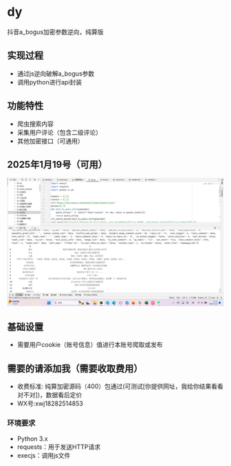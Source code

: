 # dy
抖音a_bogus加密参数逆向，纯算版
## 实现过程
- 通过js逆向破解a_bogus参数
- 调用python进行api封装
## 功能特性
- 爬虫搜索内容
- 采集用户评论（包含二级评论）
- 其他加密接口（可通用）
## 2025年1月19号（可用）
![image](https://github.com/uesrsxwj/dy/blob/main/%E6%8A%96%E9%9F%B3%E7%AE%97%E6%B3%95.png)
## 基础设置
- 需要用户cookie（账号信息）值进行本账号爬取或发布
## 需要的请添加我（需要收取费用）
- 收费标准: 纯算加密源码（400）包通过(可测试[你提供网址，我给你结果看看对不对])，数据看后定价
- WX号:xwj18282514853
### 环境要求
- Python 3.x
- requests：用于发送HTTP请求
- execjs：调用js文件
